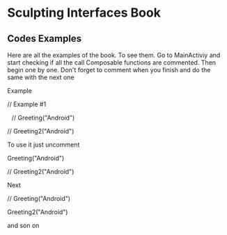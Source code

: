 <h1> Sculpting Interfaces Book </h1>

<h2> Codes Examples </h2>

<p>Here are all the examples of the book. To see them. Go to MainActiviy and start checking if all the call Composable functions are commented. Then 
begin one by one. Don't forget to comment when you finish and do the same with the next one </p>

<p> Example</p>

  // Example #1
<p style="margin-left:10px;">  
      // Greeting("Android") 
</p>
<p>
      // Greeting2("Android")
</p>

<p> To use it just uncomment</p>

<p>  
        Greeting("Android") 
</p>
<p>
      // Greeting2("Android")
</p>

<p>Next </p>

<p>  
      // Greeting("Android") 
</p>
<p>
       Greeting2("Android")
</p>

<p>and son on</p>





